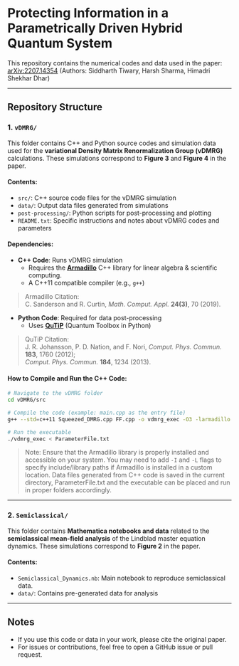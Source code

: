 # Protecting Information in a Parametrically Driven Hybrid Quantum System

This repository contains the numerical codes and data used in the paper: [arXiv:2207.14354](https://arxiv.org/abs/2207.14354)
(Authors: Siddharth Tiwary, Harsh Sharma, Himadri Shekhar Dhar)

---

## Repository Structure

### 1. `vDMRG/`  
This folder contains C++ and Python source codes and simulation data used for the **variational Density Matrix Renormalization Group (vDMRG)** calculations. These simulations correspond to **Figure 3** and **Figure 4** in the paper.

#### Contents:
- `src/`: C++ source code files for the vDMRG simulation  
- `data/`: Output data files generated from simulations  
- `post-processing/`: Python scripts for post-processing and plotting  
- `README.txt`: Specific instructions and notes about vDMRG codes and parameters

#### Dependencies:
- **C++ Code**: Runs vDMRG simulation
  - Requires the **[Armadillo](https://arma.sourceforge.net/)** C++ library for linear algebra & scientific computing.
  - A C++11 compatible compiler (e.g., `g++`)

> Armadillo Citation:  
> C. Sanderson and R. Curtin, *Math. Comput. Appl.* **24(3)**, 70 (2019).

- **Python Code**: Required for data post-processing
  - Uses **[QuTiP](http://qutip.org/)** (Quantum Toolbox in Python)

> QuTiP Citation:  
> J. R. Johansson, P. D. Nation, and F. Nori, *Comput. Phys. Commun.* **183**, 1760 (2012);  
> *Comput. Phys. Commun.* **184**, 1234 (2013).

#### How to Compile and Run the C++ Code:
```bash
# Navigate to the vDMRG folder
cd vDMRG/src

# Compile the code (example: main.cpp as the entry file)
g++ --std=c++11 Squeezed_DMRG.cpp FF.cpp -o vdmrg_exec -O3 -larmadillo

# Run the executable
./vdmrg_exec < ParameterFile.txt
```

> Note: Ensure that the Armadillo library is properly installed and accessible on your system. You may need to add `-I` and `-L` flags to specify include/library paths if Armadillo is installed in a custom location. Data files generated from C++ code is saved in the current directory, ParameterFile.txt and the executable can be placed and run in proper folders accordingly.

---

### 2. `Semiclassical/`  
This folder contains **Mathematica notebooks and data** related to the **semiclassical mean-field analysis** of the Lindblad master equation dynamics. These simulations correspond to **Figure 2** in the paper.

#### Contents:
- `Semiclassical_Dynamics.nb`: Main notebook to reproduce semiclassical data.  
- `data/`: Contains pre-generated data for analysis

---

## Notes

- If you use this code or data in your work, please cite the original paper.
- For issues or contributions, feel free to open a GitHub issue or pull request.

